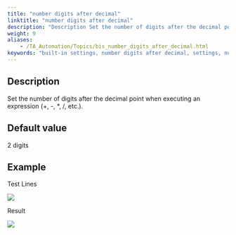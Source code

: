 ```yaml
--- 
title: "number digits after decimal"
linktitle: "number digits after decimal"
description: "Description Set the number of digits after the decimal point when executing an expression (+, -, *, /, etc.). Default value 2 digits Example Test Lines Result"
weight: 9
aliases: 
    - /TA_Automation/Topics/bis_number_digits_after_decimal.html
keywords: "built-in settings, number digits after decimal, settings, number digits after decimal, number digits after decimal (settings), number of digits after decimal point, number of decimal places, specify number of digits after decimal point, set decimal precision, specify decimal precision"
---
```


## Description

Set the number of digits after the decimal point when executing an expression \(+, -, \*, /, etc.\).

## Default value

2 digits

## Example

Test Lines

![](/images/TA_Automation/Images/bis_number_digits_after_decimal_pgm.png)

Result

![](/images/TA_Automation/Images/bis_number_digits_after_decimal_res.png)


